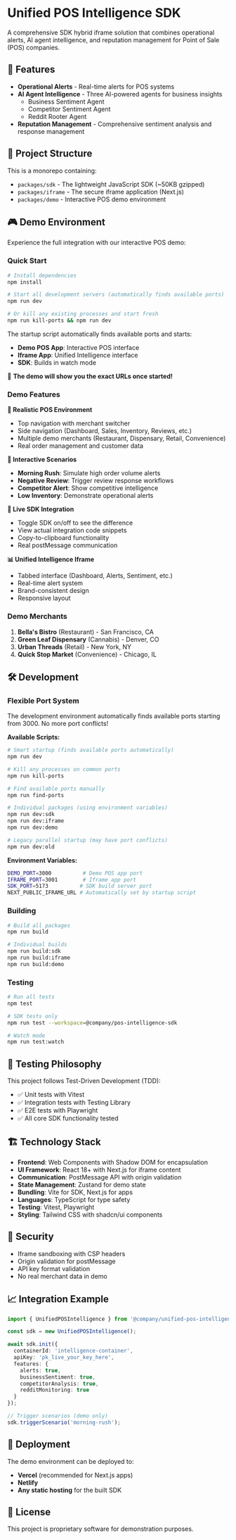 # Unified POS Intelligence SDK

A comprehensive SDK hybrid iframe solution that combines operational alerts, AI agent intelligence, and reputation management for Point of Sale (POS) companies.

## 🚀 Features

- **Operational Alerts** - Real-time alerts for POS systems
- **AI Agent Intelligence** - Three AI-powered agents for business insights
  - Business Sentiment Agent
  - Competitor Sentiment Agent  
  - Reddit Rooter Agent
- **Reputation Management** - Comprehensive sentiment analysis and response management

## 📁 Project Structure

This is a monorepo containing:
- `packages/sdk` - The lightweight JavaScript SDK (~50KB gzipped)
- `packages/iframe` - The secure iframe application (Next.js)
- `packages/demo` - Interactive POS demo environment

## 🎮 Demo Environment

Experience the full integration with our interactive POS demo:

### Quick Start
```bash
# Install dependencies
npm install

# Start all development servers (automatically finds available ports)
npm run dev

# Or kill any existing processes and start fresh
npm run kill-ports && npm run dev
```

The startup script automatically finds available ports and starts:
- **Demo POS App**: Interactive POS interface
- **Iframe App**: Unified Intelligence interface  
- **SDK**: Builds in watch mode

🎯 **The demo will show you the exact URLs once started!**

### Demo Features

**🏪 Realistic POS Environment**
- Top navigation with merchant switcher
- Side navigation (Dashboard, Sales, Inventory, Reviews, etc.)
- Multiple demo merchants (Restaurant, Dispensary, Retail, Convenience)
- Real order management and customer data

**🎯 Interactive Scenarios**
- **Morning Rush**: Simulate high order volume alerts
- **Negative Review**: Trigger review response workflows  
- **Competitor Alert**: Show competitive intelligence
- **Low Inventory**: Demonstrate operational alerts

**🔌 Live SDK Integration**
- Toggle SDK on/off to see the difference
- View actual integration code snippets
- Copy-to-clipboard functionality
- Real postMessage communication

**📊 Unified Intelligence Iframe**
- Tabbed interface (Dashboard, Alerts, Sentiment, etc.)
- Real-time alert system
- Brand-consistent design
- Responsive layout

### Demo Merchants

1. **Bella's Bistro** (Restaurant) - San Francisco, CA
2. **Green Leaf Dispensary** (Cannabis) - Denver, CO  
3. **Urban Threads** (Retail) - New York, NY
4. **Quick Stop Market** (Convenience) - Chicago, IL

## 🛠 Development

### Flexible Port System

The development environment automatically finds available ports starting from 3000. No more port conflicts!

**Available Scripts:**
```bash
# Smart startup (finds available ports automatically)
npm run dev

# Kill any processes on common ports 
npm run kill-ports

# Find available ports manually
npm run find-ports

# Individual packages (using environment variables)
npm run dev:sdk
npm run dev:iframe  
npm run dev:demo

# Legacy parallel startup (may have port conflicts)
npm run dev:old
```

**Environment Variables:**
```bash
DEMO_PORT=3000          # Demo POS app port
IFRAME_PORT=3001        # Iframe app port  
SDK_PORT=5173          # SDK build server port
NEXT_PUBLIC_IFRAME_URL # Automatically set by startup script
```

### Building
```bash
# Build all packages
npm run build

# Individual builds
npm run build:sdk
npm run build:iframe
npm run build:demo
```

### Testing
```bash
# Run all tests
npm test

# SDK tests only
npm run test --workspace=@company/pos-intelligence-sdk

# Watch mode
npm run test:watch
```

## 🧪 Testing Philosophy

This project follows Test-Driven Development (TDD):
- ✅ Unit tests with Vitest  
- ✅ Integration tests with Testing Library
- ✅ E2E tests with Playwright
- ✅ All core SDK functionality tested

## 🏗 Technology Stack

- **Frontend**: Web Components with Shadow DOM for encapsulation
- **UI Framework**: React 18+ with Next.js for iframe content  
- **Communication**: PostMessage API with origin validation
- **State Management**: Zustand for demo state
- **Bundling**: Vite for SDK, Next.js for apps
- **Languages**: TypeScript for type safety
- **Testing**: Vitest, Playwright
- **Styling**: Tailwind CSS with shadcn/ui components

## 🔐 Security

- Iframe sandboxing with CSP headers
- Origin validation for postMessage
- API key format validation
- No real merchant data in demo

## 📈 Integration Example

```typescript
import { UnifiedPOSIntelligence } from '@company/unified-pos-intelligence';

const sdk = new UnifiedPOSIntelligence();

await sdk.init({
  containerId: 'intelligence-container',
  apiKey: 'pk_live_your_key_here',
  features: {
    alerts: true,
    businessSentiment: true,
    competitorAnalysis: true,
    redditMonitoring: true
  }
});

// Trigger scenarios (demo only)
sdk.triggerScenario('morning-rush');
```

## 🚢 Deployment

The demo environment can be deployed to:
- **Vercel** (recommended for Next.js apps)
- **Netlify** 
- **Any static hosting** for the built SDK

## 📄 License

This project is proprietary software for demonstration purposes.